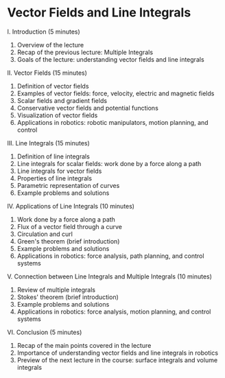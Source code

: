 # Vector Fields and Line Integrals

I. Introduction (5 minutes)

1. Overview of the lecture
1. Recap of the previous lecture: Multiple Integrals
1. Goals of the lecture: understanding vector fields and line integrals

II. Vector Fields (15 minutes)

1. Definition of vector fields
1. Examples of vector fields: force, velocity, electric and magnetic fields
1. Scalar fields and gradient fields
1. Conservative vector fields and potential functions
1. Visualization of vector fields
1. Applications in robotics: robotic manipulators, motion planning, and control

III. Line Integrals (15 minutes)

1. Definition of line integrals
1. Line integrals for scalar fields: work done by a force along a path
1. Line integrals for vector fields
1. Properties of line integrals
1. Parametric representation of curves
1. Example problems and solutions

IV. Applications of Line Integrals (10 minutes)

1. Work done by a force along a path
1. Flux of a vector field through a curve
1. Circulation and curl
1. Green's theorem (brief introduction)
1. Example problems and solutions
1. Applications in robotics: force analysis, path planning, and control systems

V. Connection between Line Integrals and Multiple Integrals (10 minutes)

1. Review of multiple integrals
1. Stokes' theorem (brief introduction)
1. Example problems and solutions
1. Applications in robotics: force analysis, motion planning, and control systems

VI. Conclusion (5 minutes)

1. Recap of the main points covered in the lecture
1. Importance of understanding vector fields and line integrals in robotics
1. Preview of the next lecture in the course: surface integrals and volume integrals
